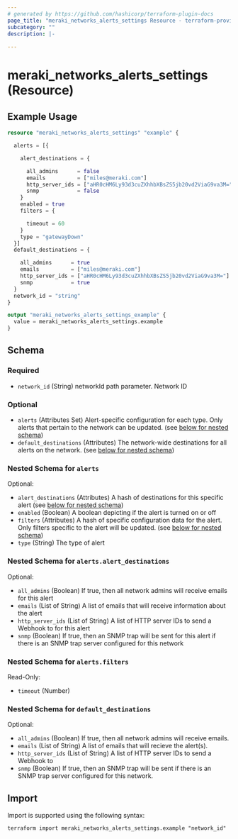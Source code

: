 ```yaml
---
# generated by https://github.com/hashicorp/terraform-plugin-docs
page_title: "meraki_networks_alerts_settings Resource - terraform-provider-meraki"
subcategory: ""
description: |-
  
---
```


# meraki_networks_alerts_settings (Resource)



## Example Usage

```terraform
resource "meraki_networks_alerts_settings" "example" {

  alerts = [{

    alert_destinations = {

      all_admins      = false
      emails          = ["miles@meraki.com"]
      http_server_ids = ["aHR0cHM6Ly93d3cuZXhhbXBsZS5jb20vd2ViaG9va3M="]
      snmp            = false
    }
    enabled = true
    filters = {

      timeout = 60
    }
    type = "gatewayDown"
  }]
  default_destinations = {

    all_admins      = true
    emails          = ["miles@meraki.com"]
    http_server_ids = ["aHR0cHM6Ly93d3cuZXhhbXBsZS5jb20vd2ViaG9va3M="]
    snmp            = true
  }
  network_id = "string"
}

output "meraki_networks_alerts_settings_example" {
  value = meraki_networks_alerts_settings.example
}
```

<!-- schema generated by tfplugindocs -->
## Schema

### Required

- `network_id` (String) networkId path parameter. Network ID

### Optional

- `alerts` (Attributes Set) Alert-specific configuration for each type. Only alerts that pertain to the network can be updated. (see [below for nested schema](#nestedatt--alerts))
- `default_destinations` (Attributes) The network-wide destinations for all alerts on the network. (see [below for nested schema](#nestedatt--default_destinations))

<a id="nestedatt--alerts"></a>
### Nested Schema for `alerts`

Optional:

- `alert_destinations` (Attributes) A hash of destinations for this specific alert (see [below for nested schema](#nestedatt--alerts--alert_destinations))
- `enabled` (Boolean) A boolean depicting if the alert is turned on or off
- `filters` (Attributes) A hash of specific configuration data for the alert. Only filters specific to the alert will be updated. (see [below for nested schema](#nestedatt--alerts--filters))
- `type` (String) The type of alert

<a id="nestedatt--alerts--alert_destinations"></a>
### Nested Schema for `alerts.alert_destinations`

Optional:

- `all_admins` (Boolean) If true, then all network admins will receive emails for this alert
- `emails` (List of String) A list of emails that will receive information about the alert
- `http_server_ids` (List of String) A list of HTTP server IDs to send a Webhook to for this alert
- `snmp` (Boolean) If true, then an SNMP trap will be sent for this alert if there is an SNMP trap server configured for this network


<a id="nestedatt--alerts--filters"></a>
### Nested Schema for `alerts.filters`

Read-Only:

- `timeout` (Number)



<a id="nestedatt--default_destinations"></a>
### Nested Schema for `default_destinations`

Optional:

- `all_admins` (Boolean) If true, then all network admins will receive emails.
- `emails` (List of String) A list of emails that will recieve the alert(s).
- `http_server_ids` (List of String) A list of HTTP server IDs to send a Webhook to
- `snmp` (Boolean) If true, then an SNMP trap will be sent if there is an SNMP trap server configured for this network.

## Import

Import is supported using the following syntax:

```shell
terraform import meraki_networks_alerts_settings.example "network_id"
```
